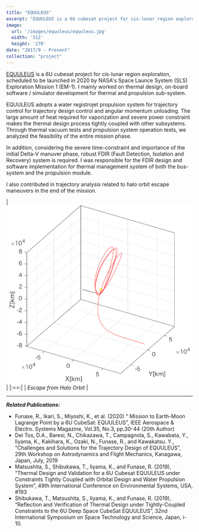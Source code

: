 ```yaml
---
title: "EQUULEUS"
excerpt: "EQUULEUS is a 6U cubesat project for cis-lunar region exploration, developed by JAXA and The University of Tokyo"
image: 
  url: '/images/equuleus/equuleus.jpg'
  width: '512'
  height: '270'
date: "2017/9 - Present"
collection: "project"
---
```


[EQUULEUS](https://www.space.t.u-tokyo.ac.jp/equuleus/en/) is a 6U cubesat project for cis-lunar region exploration, scheduled to be launched in 2020 by NASA's Space Launce System (SLS) Exploration Mission 1 (EM-1). I mainly worked on thermal design, on-board software / simulator development for thermal and propulsion sub-system.

EQUULEUS adopts a water registrojet propulsion system for trajectory control for trajectory design control and angular momentum unloading. The large amount of heat required for vaporization and severe power constraint makes the thermal design process tightly coupled with other subsystems. 
Through thermal vacuum tests and propulsion system operation tests, we analyzed the feasibility of the entire mission phase.

In addition, considering the severe time-constraint and importance of the initial Delta-V manuver phase, robust FDIR (Fault Detection, Isolation and Recovery) system is required. I was responsible for the FDIR design and software implementation for thermal management system of both the bus-system and the propulsion module.

I also contributed in trajectory analysis related to halo orbit escape maneuvers in the end of the mission.

| ![halo_orbit_escape.png](/images/equuleus/halo_orbit_escape.png)|
|:==:|
| *Escape from Halo Orbit* |

----
***Related Publications:***
- Funase, R., Ikari, S., Miyoshi, K., et al. (2020) “ Mission to Earth-Moon Lagrange Point by a 6U CubeSat: EQUULEUS”, IEEE Aerospace & Electro. Systems Magazine, Vol.35, No.3, pp.30-44 (20th Author)
- Dei Tos, D.A., Baresi, N., Chikazawa, T., Campagnola, S., Kawabata, Y., Iiyama, K., Kakihara, K., Ozaki, N., Funase, R., and Kawakatsu. Y., “Challenges and Solutions for the Trajectory Design of EQUULEUS”, 29th Workshop on Astrodynamics and Flight Mechanics, Kanagawa, Japan, July, 2019
- Matsushita, S., Shibukawa, T., Iiyama, K., and Funase, R. (2019), “Thermal Design and Validation for a 6U Cubesat EQUULEUS under Constraints Tightly Coupled with Orbital Design and Water Propulsion System”, 49th International Conference on Environmental Systems, USA, #193
- Shibukawa, T., Matsushita, S., Iiyama, K., and Funase, R. (2019), “Reflection and Verification of Thermal Design under Tightly-Coupled Constraints to the 6U Deep Space CubeSat EQUULEUS”, 32nd International Symposium on Space Technology and Science, Japan, i-10.

